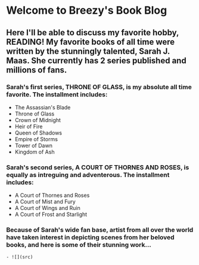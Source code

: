 # Welcome to Breezy's Book Blog

## Here I'll be able to discuss my favorite hobby, READING! My favorite books of all time were written by the stunningly talented, Sarah J. Maas. She currently has 2 series published and millions of fans.

### Sarah's first series, THRONE OF GLASS, is my absolute all time favorite. The installment includes:
  - The Assassian's Blade
  - Throne of Glass
  - Crown of Midnight
  - Heir of Fire
  - Queen of Shadows
  - Empire of Storms
  - Tower of Dawn
  - Kingdom of Ash

### Sarah's second series, A COURT OF THORNES AND ROSES, is equally as intreguing and adventerous. The installment includes:
  - A Court of Thornes and Roses
  - A Court of Mist and Fury
  - A Court of Wings and Ruin
  - A Court of Frost and Starlight
  
### Because of Sarah's wide fan base, artist from all over the world have taken interest in depicting scenes from her beloved books, and here is some of their stunning work...
    - ![](src)
  
